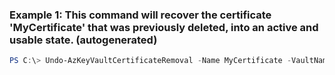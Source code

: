 ### Example 1: This command will recover the certificate 'MyCertificate' that was previously deleted, into an active and usable state. (autogenerated)
```powershell
PS C:\> Undo-AzKeyVaultCertificateRemoval -Name MyCertificate -VaultName MyKeyVault
```

